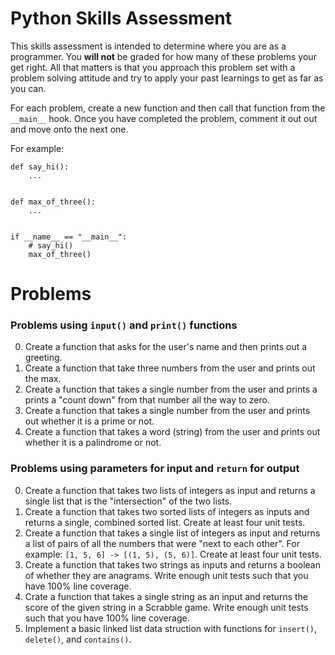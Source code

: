 # Python Skills Assessment

This skills assessment is intended to determine where you are as a programmer.
You **will not** be graded for how many of these problems your get right. All
that matters is that you approach this problem set with a problem solving
attitude and try to apply your past learnings to get as far as you can.


For each problem, create a new function and then call that function from the
`__main__` hook. Once you have completed the problem, comment it out out and
move onto the next one.

For example:

```python3
def say_hi():
    ...


def max_of_three():
    ...


if __name__ == "__main__":
    # say_hi()
    max_of_three()

```

# Problems

### Problems using `input()` and `print()` functions

0. Create a function that asks for the user's name and then prints out a greeting.
1. Create a function that take three numbers from the user and prints out the max.
2. Create a function that takes a single number from the user and prints a
   prints a "count down" from that number all the way to zero.
3. Create a function that takes a single number from the user and prints out
   whether it is a prime or not.
4. Create a function that takes a word (string) from the user and prints out
   whether it is a palindrome or not.

### Problems using parameters for input and `return` for output

0. Create a function that takes two lists of integers as input and returns a
   single list that is the "intersection" of the two lists.
1. Create a function that takes two sorted lists of integers as inputs and
   returns a single, combined sorted list. Create at least four unit tests.
2. Create a function that takes a single list of integers as input and returns
   a list of pairs of all the numbers that were "next to each other". For
   example: `[1, 5, 6] -> [(1, 5), (5, 6)]`. Create at least four unit tests.
3. Create a function that takes two strings as inputs and returns a boolean
   of whether they are anagrams. Write enough unit tests such that you have
   100% line coverage.
4. Crate a function that takes a single string as an input and returns the
   score of the given string in a Scrabble game. Write enough unit tests such
   that you have 100% line coverage.
5. Implement a basic linked list data struction with functions for `insert()`,
   `delete()`, and `contains()`.
